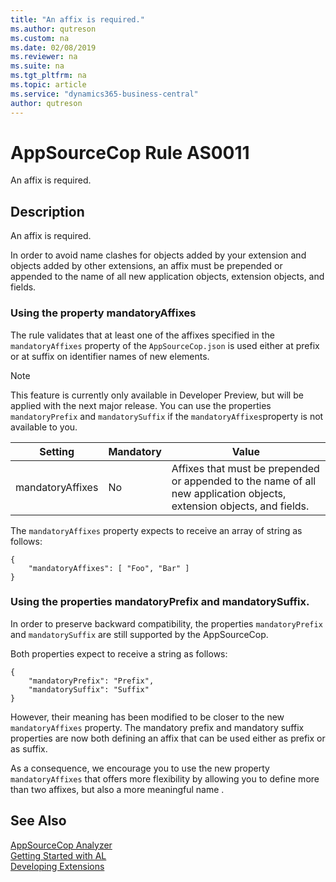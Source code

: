 ```yaml
---
title: "An affix is required."
ms.author: qutreson
ms.custom: na
ms.date: 02/08/2019
ms.reviewer: na
ms.suite: na
ms.tgt_pltfrm: na
ms.topic: article
ms.service: "dynamics365-business-central"
author: qutreson
---
```

[//]: # (START>DO_NOT_EDIT)
[//]: # (IMPORTANT:Do not edit any of the content between here and the END>DO_NOT_EDIT.)
[//]: # (Any modifications should be made in the .xml or .resx files in the ModernDev repo.)
# AppSourceCop Rule AS0011
An affix is required.  

## Description
An affix is required.

[//]: # (IMPORTANT: END>DO_NOT_EDIT)

In order to avoid name clashes for objects added by your extension and objects added by other extensions, an affix must be prepended or appended to the name of all new application objects, extension objects, and fields.

### Using the property mandatoryAffixes

The rule validates that at least one of the affixes specified in the ```mandatoryAffixes``` property of the ```AppSourceCop.json``` is used either at prefix or at suffix on identifier names of new elements. 

> [!NOTE]  
> This feature is currently only available in Developer Preview, but will be applied with the next major release. You can use the properties `mandatoryPrefix` and `mandatorySuffix` if the `mandatoryAffixes`property is not available to you.

|Setting|Mandatory|Value|
|-------|---------|-----|
|mandatoryAffixes|No|Affixes that must be prepended or appended to the name of all new application objects, extension objects, and fields.|

The ```mandatoryAffixes``` property expects to receive an array of string as follows:

```
{
    "mandatoryAffixes": [ "Foo", "Bar" ]
}
```

### Using the properties mandatoryPrefix and mandatorySuffix.

In order to preserve backward compatibility, the properties ```mandatoryPrefix``` and ```mandatorySuffix``` are still supported by the AppSourceCop.

Both properties expect to receive a string as follows:
```
{
    "mandatoryPrefix": "Prefix",
    "mandatorySuffix": "Suffix"
}
```

However, their meaning has been modified to be closer to the new ```mandatoryAffixes``` property. The mandatory prefix and mandatory suffix properties are now both defining an affix that can be used either as prefix or as suffix.

As a consequence, we encourage you to use the new property ```mandatoryAffixes``` that offers more flexibility by allowing you to define more than two affixes, but also a more meaningful name .

## See Also  
[AppSourceCop Analyzer](appsourcecop.md)  
[Getting Started with AL](../devenv-get-started.md)  
[Developing Extensions](../devenv-dev-overview.md)  